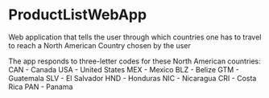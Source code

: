 # ProductListWebApp
Web application that tells the user through which countries one has to travel to reach a North American Country chosen by the user

The app responds to three-letter codes for these North American countries:
CAN - Canada
USA - United States
MEX - Mexico
BLZ - Belize
GTM - Guatemala
SLV - El Salvador
HND - Honduras
NIC - Nicaragua
CRI - Costa Rica
PAN - Panama
